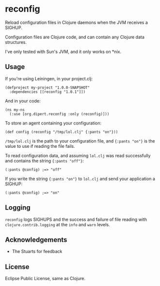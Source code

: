 # reconfig

Reload configuration files in Clojure daemons when the JVM
receives a SIGHUP.

Configuration files are Clojure code, and can contain 
any Clojure data structures.

I've only tested with Sun's JVM, and it only works on *nix.

## Usage

If you're using Leiningen, in your project.clj:

    (defproject my-project "1.0.0-SNAPSHOT"
      :dependencies [[reconfig "1.0.1"]])

And in your code:

    (ns my-ns
      (:use [org.dipert.reconfig :only (reconfig)]))

To store an agent containing your configuration:

    (def config (reconfig "/tmp/lol.clj" {:pants "on"}))

`/tmp/lol.clj` is the path to your configuration file, and
`{:pants "on"}` is the value to use if reading the file fails.

To read configuration data, and assuming `lol.clj` was read
successfully and contains the string `{:pants "off"}`:

    (:pants @config) ;=> "off"

If you write the string `{:pants "on"}` to `lol.clj`
and send your application a SIGHUP:

    (:pants @config) ;=> "on" 
    
## Logging

`reconfig` logs SIGHUPS and the success and failure of file reading
with `clojure.contrib.logging` at the `info` and `warn` levels.

## Acknowledgements

* The Stuarts for feedback

## License

Eclipse Public License, same as Clojure.

